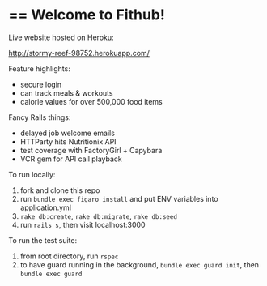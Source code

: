 == 
Welcome to Fithub!
==

Live website hosted on Heroku:

http://stormy-reef-98752.herokuapp.com/


Feature highlights:
* secure login
* can track meals & workouts
* calorie values for over 500,000 food items


Fancy Rails things:

* delayed job welcome emails
* HTTParty hits Nutritionix API
* test coverage with FactoryGirl + Capybara
* VCR gem for API call playback



To run locally:

1. fork and clone this repo
2. run `bundle exec figaro install` and put ENV variables into application.yml
3. `rake db:create`, `rake db:migrate`, `rake db:seed`
4. run `rails s`, then visit localhost:3000



To run the test suite:

1. from root directory, run `rspec`
2. to have guard running in the background, `bundle exec guard init`, then `bundle exec guard`
